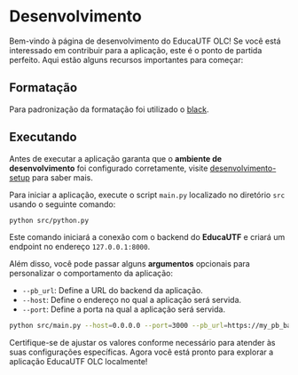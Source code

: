 <!--
 Copyright (c) 2023 Rafael F.M. & Reinaldo
 
 This software is released under the MIT License.
 https://opensource.org/licenses/MIT
-->

# Desenvolvimento

Bem-vindo à página de desenvolvimento do EducaUTF OLC! Se você está interessado em contribuir para a aplicação, este é o ponto de partida perfeito. Aqui estão alguns recursos importantes para começar:

## Formatação

Para padronização da formatação foi utilizado o [black](https://github.com/psf/black).

## Executando

Antes de executar a aplicação garanta que o **ambiente de desenvolvimento** foi configurado corretamente, visite [desenvolvimento-setup](./setup.md) para saber mais.

Para iniciar a aplicação, execute o script ``main.py`` localizado no diretório ``src`` usando o seguinte comando:

``` sh
python src/python.py
```

Este comando iniciará a conexão com o backend do **EducaUTF** e criará um endpoint no endereço `127.0.0.1:8000`.

Além disso, você pode passar alguns **argumentos** opcionais para personalizar o comportamento da aplicação:

* `--pb_url`: Define a URL do backend da aplicação.
* `--host`: Define o endereço no qual a aplicação será servida.
* `--port`: Define a porta na qual a aplicação será servida.

```sh
python src/main.py --host=0.0.0.0 --port=3000 --pb_url=https://my_pb_backend/api
```

Certifique-se de ajustar os valores conforme necessário para atender às suas configurações específicas. Agora você está pronto para explorar a aplicação EducaUTF OLC localmente!
